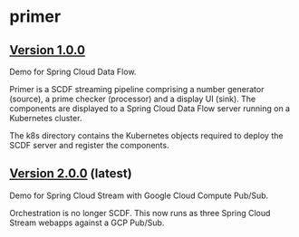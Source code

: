 # primer
## [Version 1.0.0](https://github.com/hotblac/primer/tree/1.0.0)
Demo for Spring Cloud Data Flow.

Primer is a SCDF streaming pipeline comprising a number generator (source), a prime checker (processor) and a display UI (sink). The components are displayed to a Spring Cloud Data Flow server running on a Kubernetes cluster.

The k8s directory contains the Kubernetes objects required to deploy the SCDF server and register the components.

## [Version 2.0.0](https://github.com/hotblac/primer) (latest)
Demo for Spring Cloud Stream with Google Cloud Compute Pub/Sub.

Orchestration is no longer SCDF. This now runs as three Spring Cloud Stream webapps against a GCP Pub/Sub.

